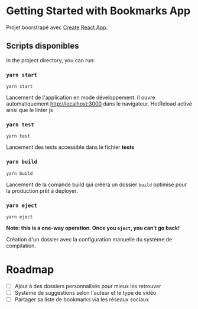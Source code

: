 # Getting Started with Bookmarks App

Projet boorstrapé avec [Create React App](https://github.com/facebook/create-react-app).

## Scripts disponibles

In the project directory, you can run:

### `yarn start`

```
yarn start
```

Lancement de l'application en mode développement.
Il ouvre automatiquement [http://localhost:3000](http://localhost:3000) dans le navigateur.
HotReload activé ainsi que le linter js

### `yarn test`

```
yarn test
```

Lancement des tests accessible dans le fichier **tests**

### `yarn build`

```
yarn build
```

Lancement de la comande build qui créera un dossier `build` optimisé pour la production prêt à déployer.

### `yarn eject`

```
yarn eject
```

**Note: this is a one-way operation. Once you `eject`, you can’t go back!**

Création d'un dossier avec la configuration manuelle du système de compilation.

# Roadmap

- [ ] Ajout à des dossiers personnalisés pour mieux les retrouver
- [ ] Système de suggestions selon l'auteur et le type de vidéo
- [ ] Partager sa liste de bookmarks via les réseaux sociaux
